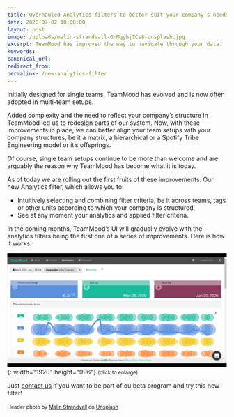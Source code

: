 ```yaml
---
title: Overhauled Analytics filters to better suit your company’s needs
date: 2020-07-02 10:00:00
layout: post
image: /uploads/malin-strandvall-GnMgyhj7Cs8-unsplash.jpg
excerpt: TeamMood has improved the way to navigate through your data.
keywords:
canonical_url:
redirect_from:
permalink: /new-analytics-filter
---
```


Initially designed for single teams, TeamMood has evolved and is now often adopted in multi-team setups.&nbsp;

Added complexity and the need to reflect your company’s structure in TeamMood led us to redesign parts of our system. Now, with these improvements in place, we can better align your team setups with your company structures, be it a matrix, a hierarchical or a Spotify Tribe Engineering model or it’s offsprings.

Of course, single team setups continue to be more than welcome and are arguably the reason why TeamMood has become what it is today.

As of today we are rolling out the first fruits of these improvements: Our new Analytics filter, which allows you to:

* Intuitively selecting and combining filter criteria, be it across teams, tags or other units according to which your company is structured,
* See at any moment your analytics and applied filter criteria.

In the coming months, TeamMood’s UI will gradually evolve with the analytics filters being the first one of a series of improvements. Here is how it works:

![TeamMood analytics filter](/uploads/recording.gif "TeamMood analytics filter"){: width="1920" height="996"}
<small>(click to enlarge)</small>

Just [contact us](mailto:support@teammood.com) if you want to be part of ou beta program and try this new filter\!

<small>Header photo by <a href="https://unsplash.com/@malinstrandvall?utm_source=unsplash&amp;utm_medium=referral&amp;utm_content=creditCopyText">Malin Strandvall</a> on <a href="https://unsplash.com/?utm_source=unsplash&amp;utm_medium=referral&amp;utm_content=creditCopyText">Unsplash</a></small>